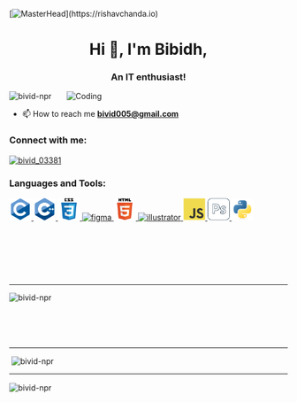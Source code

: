 [![MasterHead](https://1.bp.blogspot.com/-7A4WynwLsM...)](https://rishavchanda.io)
<h1 align="center">Hi 👋, I'm Bibidh,</h1>
<h3 align="center">An IT enthusiast!</h3>
<img align="right" alt="Coding" width="400" src="https://i.pinimg.com/originals/c6/9a/e2/c69ae2e4f239da4584b548b6dfe226ba.gif">

<p align="left"> <img src="https://komarev.com/ghpvc/?username=bivid-npr&label=Profile%20views&color=0e75b6&style=flat" alt="bivid-npr" /> </p>

- 📫 How to reach me **bivid005@gmail.com**

<h3 align="left">Connect with me:</h3>
<p align="left">
<a href="https://discord.gg/bivid_03381" target="blank"><img align="center" src="https://raw.githubusercontent.com/rahuldkjain/github-profile-readme-generator/master/src/images/icons/Social/discord.svg" alt="bivid_03381" height="30" width="40" /></a>
</p>

<h3 align="left">Languages and Tools:</h3>
<p align="left"> <a href="https://www.cprogramming.com/" target="_blank" rel="noreferrer"> <img src="https://raw.githubusercontent.com/devicons/devicon/master/icons/c/c-original.svg" alt="c" width="40" height="40"/> </a> <a href="https://www.w3schools.com/cpp/" target="_blank" rel="noreferrer"> <img src="https://raw.githubusercontent.com/devicons/devicon/master/icons/cplusplus/cplusplus-original.svg" alt="cplusplus" width="40" height="40"/> </a> <a href="https://www.w3schools.com/css/" target="_blank" rel="noreferrer"> <img src="https://raw.githubusercontent.com/devicons/devicon/master/icons/css3/css3-original-wordmark.svg" alt="css3" width="40" height="40"/> </a> <a href="https://www.figma.com/" target="_blank" rel="noreferrer"> <img src="https://www.vectorlogo.zone/logos/figma/figma-icon.svg" alt="figma" width="40" height="40"/> </a> <a href="https://www.w3.org/html/" target="_blank" rel="noreferrer"> <img src="https://raw.githubusercontent.com/devicons/devicon/master/icons/html5/html5-original-wordmark.svg" alt="html5" width="40" height="40"/> </a> <a href="https://www.adobe.com/in/products/illustrator.html" target="_blank" rel="noreferrer"> <img src="https://www.vectorlogo.zone/logos/adobe_illustrator/adobe_illustrator-icon.svg" alt="illustrator" width="40" height="40"/> </a> <a href="https://developer.mozilla.org/en-US/docs/Web/JavaScript" target="_blank" rel="noreferrer"> <img src="https://raw.githubusercontent.com/devicons/devicon/master/icons/javascript/javascript-original.svg" alt="javascript" width="40" height="40"/> </a> <a href="https://www.photoshop.com/en" target="_blank" rel="noreferrer"> <img src="https://raw.githubusercontent.com/devicons/devicon/master/icons/photoshop/photoshop-line.svg" alt="photoshop" width="40" height="40"/> </a> <a href="https://www.python.org" target="_blank" rel="noreferrer"> <img src="https://raw.githubusercontent.com/devicons/devicon/master/icons/python/python-original.svg" alt="python" width="40" height="40"/> </a> </p>
<br><br><br><br><br><hr>

<p><img align="left" src="https://github-readme-stats.vercel.app/api/top-langs?username=bivid-npr&show_icons=true&locale=en&layout=compact" alt="bivid-npr" /></p>
<br><br><br><br><br><hr>

<p>&nbsp;<img align="center" src="https://github-readme-stats.vercel.app/api?username=bivid-npr&show_icons=true&locale=en" alt="bivid-npr" /></p>
<hr>
<p><img align="center" src="https://github-readme-streak-stats.herokuapp.com/?user=bivid-npr&" alt="bivid-npr" /></p>
